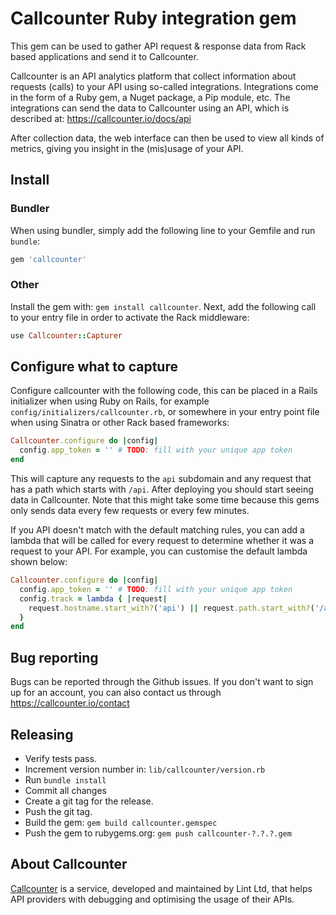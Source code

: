 # Callcounter Ruby integration gem

This gem can be used to gather API request & response data from Rack based applications and send it to Callcounter.

Callcounter is an API analytics platform that collect information about requests (calls) to your API using so-called integrations. Integrations come in the form of a Ruby gem, a Nuget package, a Pip module, etc. The integrations
can send the data to Callcounter using an API, which is described at: https://callcounter.io/docs/api

After collection data, the web interface can then be used to view all kinds of metrics, giving you insight in the
(mis)usage of your API.

## Install

### Bundler

When using bundler, simply add the following line to your Gemfile and run `bundle`:

```ruby
gem 'callcounter'
```

### Other

Install the gem with: `gem install callcounter`. Next, add the following call to your entry file in order to activate
the Rack middleware:

```ruby
use Callcounter::Capturer
```

## Configure what to capture

Configure callcounter with the following code, this can be placed in a Rails initializer when using Ruby on Rails,
for example `config/initializers/callcounter.rb`, or somewhere in your entry point file when using Sinatra or other Rack based frameworks:

```ruby
Callcounter.configure do |config|
  config.app_token = '' # TODO: fill with your unique app token
end
```

This will capture any requests to the `api` subdomain and any request that has a path which starts with `/api`.
After deploying you should start seeing data in Callcounter. Note that this might take some time because this gems
only sends data every few requests or every few minutes.

If you API doesn't match with the default matching rules, you can add a lambda that will be called for every request
to determine whether it was a request to your API. For example, you can customise the default lambda shown below:

```ruby
Callcounter.configure do |config|
  config.app_token = '' # TODO: fill with your unique app token
  config.track = lambda { |request|
    request.hostname.start_with?('api') || request.path.start_with?('/api')
  }
end
```

## Bug reporting

Bugs can be reported through the Github issues.
If you don't want to sign up for an account, you can also contact us through https://callcounter.io/contact

## Releasing

- Verify tests pass.
- Increment version number in: `lib/callcounter/version.rb`
- Run `bundle install`
- Commit all changes
- Create a git tag for the release.
- Push the git tag.
- Build the gem: `gem build callcounter.gemspec`
- Push the gem to rubygems.org: `gem push callcounter-?.?.?.gem`

## About Callcounter

[Callcounter](https://callcounter.io) is a service, developed and maintained by Lint Ltd, that
helps API providers with debugging and optimising the usage of their APIs.
